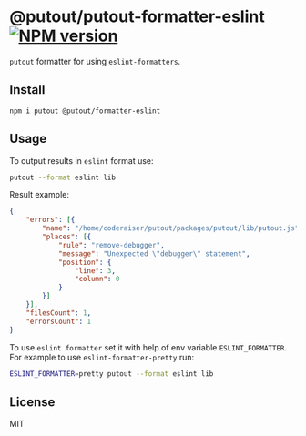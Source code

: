 # @putout/putout-formatter-eslint [![NPM version][NPMIMGURL]][NPMURL]

[NPMIMGURL]: https://img.shields.io/npm/v/@putout/formatter-eslint.svg?style=flat&longCache=true
[NPMURL]: https://npmjs.org/package/@putout/formatter-eslint "npm"

`putout` formatter for using `eslint-formatters`.

## Install

```
npm i putout @putout/formatter-eslint
```

## Usage

To output results in `eslint` format use:

```sh
putout --format eslint lib
```

Result example:

```json
{
    "errors": [{
        "name": "/home/coderaiser/putout/packages/putout/lib/putout.js",
        "places": [{
            "rule": "remove-debugger",
            "message": "Unexpected \"debugger\" statement",
            "position": {
                "line": 3,
                "column": 0
            }
        }]
    }],
    "filesCount": 1,
    "errorsCount": 1
}
```

To use `eslint formatter` set it with help of env variable `ESLINT_FORMATTER`.
For example to use `eslint-formatter-pretty` run:

```sh
ESLINT_FORMATTER=pretty putout --format eslint lib
```

## License

MIT
